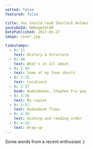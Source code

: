 ```yaml
---
vetted: false
featured: false

title: You should read Sherlock Holmes
youtubeId: OHQaqmJdt4M
datePublished: 2017-05-27
image: cover.jpg

timestamps:
  - t: 11
    text: History & Structure
  - t: 40
    text: What's it all about
  - t: 1:45
    text: Some of my fave shorts
  - t: 2:15
    text: Locations
  - t: 2:37
    book: Audiobooks, Stephen Fry yay
  - t: 3:36
    text: My copies
  - t: 3:51
    text: Audiobook flaws
  - t: 4:10
    text: Gushing and reading order
  - t: 4:25
    text: Wrap-up
---
```


Some words from a recent enthusiast :)
